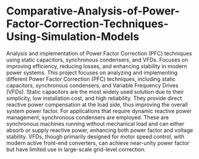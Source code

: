 # Comparative-Analysis-of-Power-Factor-Correction-Techniques-Using-Simulation-Models
Analysis and implementation of Power Factor Correction (PFC) techniques using static capacitors, synchronous condensers, and VFDs. Focuses on improving efficiency, reducing losses, and enhancing stability in modern power systems.
This project focuses on analyzing and implementing different Power Factor Correction (PFC) techniques, including static capacitors, synchronous condensers, and Variable Frequency Drives (VFDs). Static capacitors are the most widely used solution due to their simplicity, low installation cost, and high reliability. They provide direct reactive power compensation at the load side, thus improving the overall system power factor. For applications that require dynamic reactive power management, synchronous condensers are employed. These are synchronous machines running without mechanical load and can either absorb or supply reactive power, enhancing both power factor and voltage stability. VFDs, though primarily designed for motor speed control, with modern active front-end converters, can achieve near-unity power factor but have limited use in large-scale grid-level correction.
